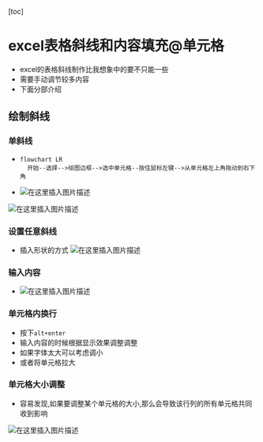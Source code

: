 [toc]

# excel表格斜线和内容填充@单元格

- excel的表格斜线制作比我想象中的要不只能一些
- 需要手动调节较多内容
- 下面分部介绍

## 绘制斜线

###  单斜线

- ```mermaid
  flowchart LR	
  	开始--选择-->绘图边框-->选中单元格--按住鼠标左键-->从单元格左上角拖动到右下角
  ```

  

- ![在这里插入图片描述](https://img-blog.csdnimg.cn/70412d5dccd047bfa81b82c58097b9cb.png)

![在这里插入图片描述](https://img-blog.csdnimg.cn/882b37ad7f1e42b38c070613152c5241.png)
###  设置任意斜线
-  插入形状的方式
![在这里插入图片描述](https://img-blog.csdnimg.cn/86d31180139748289f9696e5e4316eea.png)

### 输入内容

- ![在这里插入图片描述](https://img-blog.csdnimg.cn/b211d99720c344be9582bd0999e39c28.png)

### 单元格内换行

- 按下`alt+enter`
- 输入内容的时候根据显示效果调整调整
- 如果字体太大可以考虑调小
- 或者将单元格拉大

### 单元格大小调整

- 容易发现,如果要调整某个单元格的大小,那么会导致该行列的所有单元格共同收到影响

![在这里插入图片描述](https://img-blog.csdnimg.cn/89f57f26e16b48bdbab6287a78ce67f7.png)

